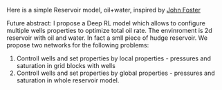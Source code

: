 Here is a simple Reservoir model, oil+water, inspired by [John Foster](https://johnfoster.pge.utexas.edu/PGE323M-ResEngineeringIII/course-mat/) 

Future abstract:
I propose a Deep RL model which allows to configure multiple wells properties to optimize total oil rate. The envinroment is 2d reservoir with oil and water. In fact a smll piece of hudge reservoir. We propose two networks for the following problems:
<ol>
  <li> Controll wells and set properties by local properties - pressures and saturation in grid blocks with wells
  <li> Controll wells and set properties by global properties - pressures and saturation in whole reservoir model.
</ol>
